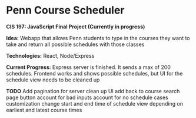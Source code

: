 # Penn Course Scheduler

**CIS 197: JavaScript Final Project (Currently in progress)**

**Idea:** Webapp that allows Penn students to type in the courses they want to take and return all possible schedules with those classes

**Technologies:** React, Node/Express

**Current Progress:** Express server is finished. It sends a max of 200 schedules. Frontend works and shows possible schedules, but UI for the schedule view needs to be cleaned up

**TODO**
Add pagination for server
clean up UI
add back to course search page button
account for bad inputs
account for no schedule cases
customization
change start and end time of schedule view depending on earliest and latest course times
